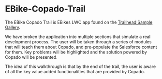 <h1>EBike-Copado-Trail</h1>
<p>The EBike Copado Trail is EBikes LWC app found on the <a href="#">Trailhead Sample Gallery</a>.</p>
<p>We have broken the application into multiple sections that simulate a real development process.  
The user will be taken through a series of modules that will teach them about Copado, and pre-populate the Salesforce content for them.  Key problems will be highlighted and the solution powered by Copado will be presented.</p> 
<p>The idea of this walkthrough is that by the end of the trail, the user is aware of all the key value added functionalities that are provided by Copado.</p>